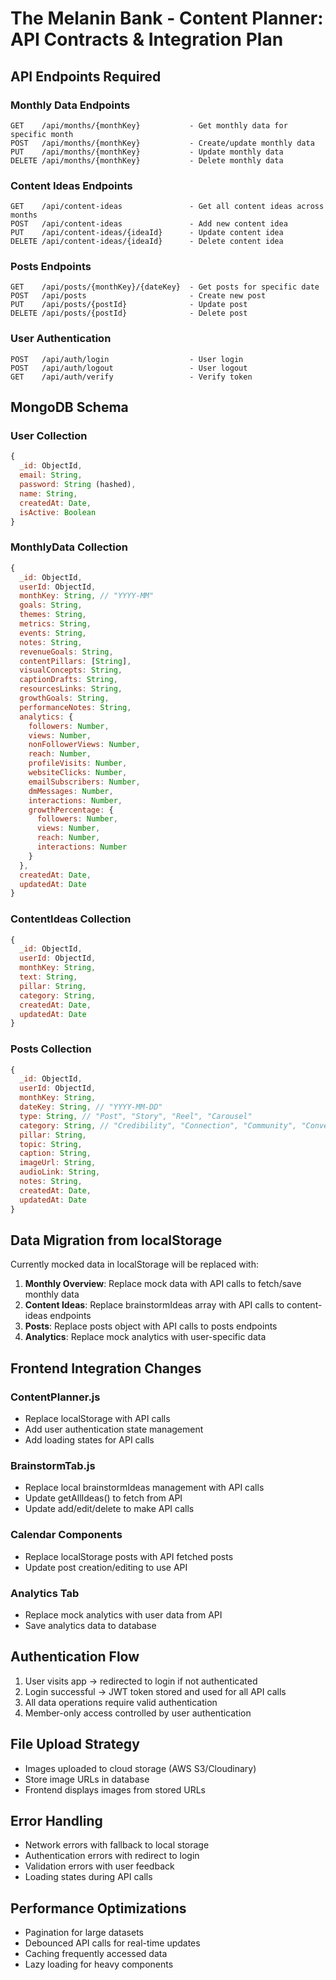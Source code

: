 # The Melanin Bank - Content Planner: API Contracts & Integration Plan

## API Endpoints Required

### Monthly Data Endpoints
```
GET    /api/months/{monthKey}           - Get monthly data for specific month
POST   /api/months/{monthKey}           - Create/update monthly data
PUT    /api/months/{monthKey}           - Update monthly data
DELETE /api/months/{monthKey}           - Delete monthly data
```

### Content Ideas Endpoints
```
GET    /api/content-ideas               - Get all content ideas across months
POST   /api/content-ideas               - Add new content idea
PUT    /api/content-ideas/{ideaId}      - Update content idea
DELETE /api/content-ideas/{ideaId}      - Delete content idea
```

### Posts Endpoints
```
GET    /api/posts/{monthKey}/{dateKey}  - Get posts for specific date
POST   /api/posts                       - Create new post
PUT    /api/posts/{postId}              - Update post
DELETE /api/posts/{postId}              - Delete post
```

### User Authentication
```
POST   /api/auth/login                  - User login
POST   /api/auth/logout                 - User logout
GET    /api/auth/verify                 - Verify token
```

## MongoDB Schema

### User Collection
```javascript
{
  _id: ObjectId,
  email: String,
  password: String (hashed),
  name: String,
  createdAt: Date,
  isActive: Boolean
}
```

### MonthlyData Collection
```javascript
{
  _id: ObjectId,
  userId: ObjectId,
  monthKey: String, // "YYYY-MM"
  goals: String,
  themes: String,
  metrics: String,
  events: String,
  notes: String,
  revenueGoals: String,
  contentPillars: [String],
  visualConcepts: String,
  captionDrafts: String,
  resourcesLinks: String,
  growthGoals: String,
  performanceNotes: String,
  analytics: {
    followers: Number,
    views: Number,
    nonFollowerViews: Number,
    reach: Number,
    profileVisits: Number,
    websiteClicks: Number,
    emailSubscribers: Number,
    dmMessages: Number,
    interactions: Number,
    growthPercentage: {
      followers: Number,
      views: Number,
      reach: Number,
      interactions: Number
    }
  },
  createdAt: Date,
  updatedAt: Date
}
```

### ContentIdeas Collection
```javascript
{
  _id: ObjectId,
  userId: ObjectId,
  monthKey: String,
  text: String,
  pillar: String,
  category: String,
  createdAt: Date,
  updatedAt: Date
}
```

### Posts Collection
```javascript
{
  _id: ObjectId,
  userId: ObjectId,
  monthKey: String,
  dateKey: String, // "YYYY-MM-DD"
  type: String, // "Post", "Story", "Reel", "Carousel"
  category: String, // "Credibility", "Connection", "Community", "Conversion"
  pillar: String,
  topic: String,
  caption: String,
  imageUrl: String,
  audioLink: String,
  notes: String,
  createdAt: Date,
  updatedAt: Date
}
```

## Data Migration from localStorage

Currently mocked data in localStorage will be replaced with:
1. **Monthly Overview**: Replace mock data with API calls to fetch/save monthly data
2. **Content Ideas**: Replace brainstormIdeas array with API calls to content-ideas endpoints
3. **Posts**: Replace posts object with API calls to posts endpoints
4. **Analytics**: Replace mock analytics with user-specific data

## Frontend Integration Changes

### ContentPlanner.js
- Replace localStorage with API calls
- Add user authentication state management
- Add loading states for API calls

### BrainstormTab.js
- Replace local brainstormIdeas management with API calls
- Update getAllIdeas() to fetch from API
- Update add/edit/delete to make API calls

### Calendar Components
- Replace localStorage posts with API fetched posts
- Update post creation/editing to use API

### Analytics Tab
- Replace mock analytics with user data from API
- Save analytics data to database

## Authentication Flow
1. User visits app → redirected to login if not authenticated
2. Login successful → JWT token stored and used for all API calls
3. All data operations require valid authentication
4. Member-only access controlled by user authentication

## File Upload Strategy
- Images uploaded to cloud storage (AWS S3/Cloudinary)
- Store image URLs in database
- Frontend displays images from stored URLs

## Error Handling
- Network errors with fallback to local storage
- Authentication errors with redirect to login
- Validation errors with user feedback
- Loading states during API calls

## Performance Optimizations
- Pagination for large datasets
- Debounced API calls for real-time updates
- Caching frequently accessed data
- Lazy loading for heavy components